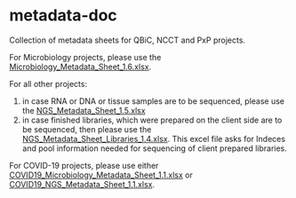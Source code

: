 # metadata-doc
Collection of metadata sheets for QBiC, NCCT and PxP projects.

For Microbiology projects, please use the [Microbiology_Metadata_Sheet_1.6.xlsx](https://github.com/qbicsoftware/metadata-doc/blob/update_metadata_sheet_April2022/Microbiology_Metadata_Sheet_1.6.xlsx).

For all other projects: 
  1) in case RNA or DNA or tissue samples are to be sequenced, please use the [NGS_Metadata_Sheet_1.5.xlsx](https://github.com/qbicsoftware/metadata-doc/blob/update_metadata_sheet_April2022/NGS_Metadata_Sheet_1.5.xlsx) 
  2) in case finished libraries, which were prepared on the client side are to be sequenced, then please use the  [NGS_Metadata_Sheet_Libraries_1.4.xlsx](https://github.com/qbicsoftware/metadata-doc/blob/master/NGS_Metadata_Sheet_Libraries_1.4.xlsx). This excel file asks for Indeces and pool information needed for sequencing of client prepared libraries.

For COVID-19 projects, please use either [COVID19_Microbiology_Metadata_Sheet_1.1.xlsx](https://github.com/qbicsoftware/metadata-doc/blob/master/COVID19/COVID19_Microbiology_Metadata_Sheet_1.1.xlsx) or [COVID19_NGS_Metadata_Sheet_1.1.xlsx](https://github.com/qbicsoftware/metadata-doc/blob/master/COVID19/COVID19_NGS_Metadata_Sheet_1.1.xlsx).
